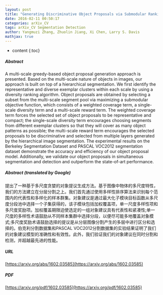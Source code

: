 ```yaml
---
layout: post
title: "Generating Discriminative Object Proposals via Submodular Ranking"
date: 2016-02-11 00:50:17
categories: arXiv_CV
tags: arXiv_CV Segmentation Detection
author: Yangmuzi Zhang, Zhuolin Jiang, Xi Chen, Larry S. Davis
mathjax: true
---
```


* content
{:toc}

##### Abstract
A multi-scale greedy-based object proposal generation approach is presented. Based on the multi-scale nature of objects in images, our approach is built on top of a hierarchical segmentation. We first identify the representative and diverse exemplar clusters within each scale by using a diversity ranking algorithm. Object proposals are obtained by selecting a subset from the multi-scale segment pool via maximizing a submodular objective function, which consists of a weighted coverage term, a single-scale diversity term and a multi-scale reward term. The weighted coverage term forces the selected set of object proposals to be representative and compact; the single-scale diversity term encourages choosing segments from different exemplar clusters so that they will cover as many object patterns as possible; the multi-scale reward term encourages the selected proposals to be discriminative and selected from multiple layers generated by the hierarchical image segmentation. The experimental results on the Berkeley Segmentation Dataset and PASCAL VOC2012 segmentation dataset demonstrate the accuracy and efficiency of our object proposal model. Additionally, we validate our object proposals in simultaneous segmentation and detection and outperform the state-of-art performance.

##### Abstract (translated by Google)
提出了一种基于多尺度贪婪的对象提议生成方法。基于图像中物体的多尺度特性，我们的方法建立在分层分割之上。我们首先通过使用多样性排序算法来识别每个范围内的代表性和多样化的样本群集。对象建议是通过最大化子模块目标函数从多尺度分段池中选择一个子集获得的，该子模块包括加权覆盖项，单一尺度多样性项和多尺度奖励项。加权覆盖期限迫使选定的一组对象建议具有代表性和紧凑性;单一尺度的多样性术语鼓励从不同样本集群中选择分段，以便尽可能多地覆盖对象模式;多尺度奖励术语鼓励选择的提议是从分层图像分割产生的多层中进行区分和选择的。伯克利分割数据集和PASCAL VOC2012分割数据集的实验结果证明了我们的对象建议模型的准确性和有效性。此外，我们验证我们的对象建议在同时分割和检测，并超越最先进的性能。

##### URL
[https://arxiv.org/abs/1602.03585](https://arxiv.org/abs/1602.03585)

##### PDF
[https://arxiv.org/pdf/1602.03585](https://arxiv.org/pdf/1602.03585)

